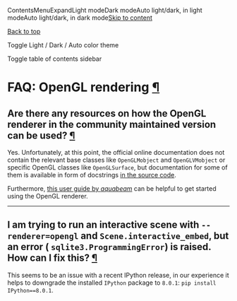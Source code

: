 ContentsMenuExpandLight modeDark modeAuto light/dark, in light modeAuto light/dark, in dark mode[Skip to content](https://docs.manim.community/en/stable/faq/opengl.html#furo-main-content)

[Back to top](https://docs.manim.community/en/stable/faq/opengl.html#)

Toggle Light / Dark / Auto color theme

Toggle table of contents sidebar

# FAQ: OpenGL rendering [¶](https://docs.manim.community/en/stable/faq/opengl.html\#faq-opengl-rendering "Link to this heading")

## Are there any resources on how the OpenGL renderer in the community maintained version can be used? [¶](https://docs.manim.community/en/stable/faq/opengl.html\#are-there-any-resources-on-how-the-opengl-renderer-in-the-community-maintained-version-can-be-used "Link to this heading")

Yes. Unfortunately, at this point, the official online documentation does
not contain the relevant base classes like `OpenGLMobject` and `OpenGLVMobject`
or specific OpenGL classes like `OpenGLSurface`, but documentation for some of
them is available in form of docstrings
[in the source code](https://github.com/ManimCommunity/manim/tree/main/manim/mobject/opengl).

Furthermore, [this user guide by _aquabeam_](https://www.aquabeam.me/manim/opengl_guide/)
can be helpful to get started using the OpenGL renderer.

* * *

## I am trying to run an interactive scene with `--renderer=opengl` and `Scene.interactive_embed`, but an error ( `sqlite3.ProgrammingError`) is raised. How can I fix this? [¶](https://docs.manim.community/en/stable/faq/opengl.html\#i-am-trying-to-run-an-interactive-scene-with-renderer-opengl-and-scene-interactive-embed-but-an-error-sqlite3-programmingerror-is-raised-how-can-i-fix-this "Link to this heading")

This seems to be an issue with a recent IPython release,
in our experience it helps to downgrade the installed `IPython`
package to `8.0.1`: `pip install IPython==8.0.1`.
